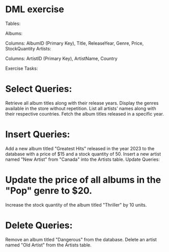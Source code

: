 # DML exercise

Tables:

Albums:

Columns: AlbumID (Primary Key), Title, ReleaseYear, Genre, Price, StockQuantity
Artists:

Columns: ArtistID (Primary Key), ArtistName, Country

Exercise Tasks:

# Select Queries:

Retrieve all album titles along with their release years.
Display the genres available in the store without repetition.
List all artists' names along with their respective countries.
Fetch the album titles released in a specific year.

# Insert Queries:

Add a new album titled "Greatest Hits" released in the year 2023 to the database with a price of $15 and a stock quantity of 50.
Insert a new artist named "New Artist" from "Canada" into the Artists table.
Update Queries:

# Update the price of all albums in the "Pop" genre to $20.
Increase the stock quantity of the album titled "Thriller" by 10 units.

# Delete Queries:
Remove an album titled "Dangerous" from the database.
Delete an artist named "Old Artist" from the Artists table.
